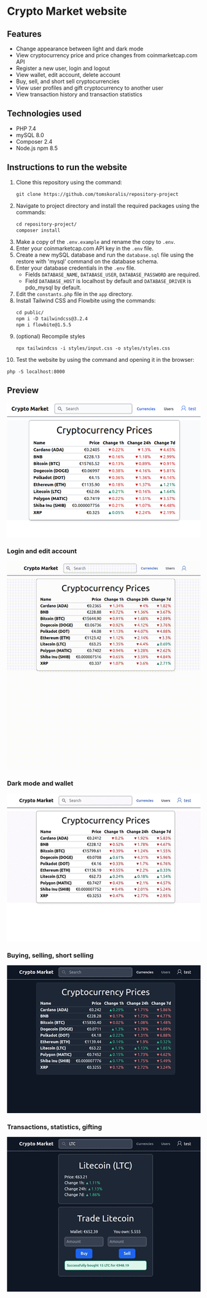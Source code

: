 # Crypto Market website

## Features
- Change appearance between light and dark mode
- View cryptocurrency price and price changes from coinmarketcap.com API
- Register a new user, login and logout
- View wallet, edit account, delete account
- Buy, sell, and short sell cryptocurrencies 
- View user profiles and gift cryptocurrency to another user
- View transaction history and transaction statistics

## Technologies used
- PHP 7.4
- mySQL 8.0
- Composer 2.4
- Node.js npm 8.5

## Instructions to run the website
1. Clone this repository using the command:
   ```
   git clone https://github.com/tomskoralis/repository-project
   ```
2. Navigate to project directory and install the required packages using the commands:
   ```
   cd repository-project/
   composer install
   ```
3. Make a copy of the `.env.example` and rename the copy to `.env`.
4. Enter your coinmarketcap.com API key in the `.env` file.
5. Create a new mySQL database and run the `database.sql` file using the restore with 'mysql' command on the database schema.
6. Enter your database credentials in the `.env` file.
    - Fields `DATABASE_NAME`, `DATABASE_USER`, `DATABASE_PASSWORD` are required.
    - Field `DATABASE_HOST` is localhost by default and `DATABASE_DRIVER` is pdo_mysql by default.
7. Edit the `constants.php` file in the `app` directory.
8. Install Tailwind CSS and Flowbite using the commands:
   ```
   cd public/
   npm i -D tailwindcss@3.2.4
   npm i flowbite@1.5.5
   ```
9. (optional) Recompile styles
   ```
   npx tailwindcss -i styles/input.css -o styles/styles.css
   ```
10. Test the website by using the command and opening it in the browser:
   ```
   php -S localhost:8000
   ```

## Preview
![home](pictures/home.png)

### Login and edit account
![account](pictures/1account.gif)

### Dark mode and wallet
![wallet](pictures/2wallet.gif)

### Buying, selling, short selling
![currency](pictures/3currency.gif)

### Transactions, statistics, gifting
![transactions](pictures/4transactions.gif)